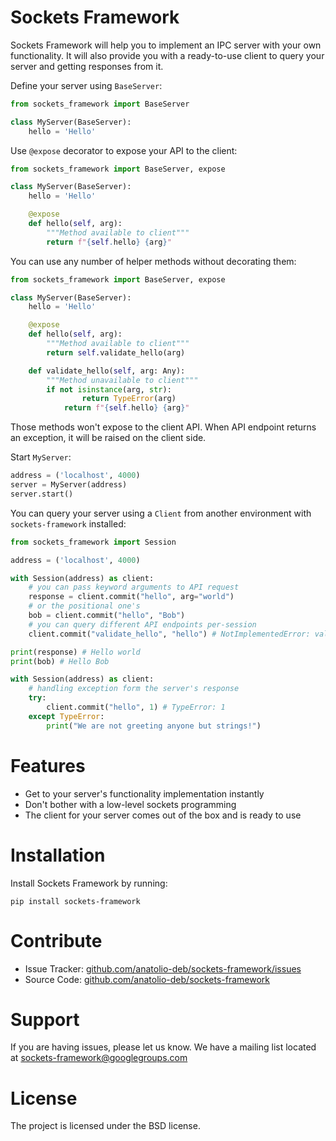 # Sockets Framework

Sockets Framework will help you to implement an IPC server with your own functionality. It will also provide you with a ready-to-use client to query your server and getting responses from it.

Define your server using `BaseServer`:

```python
from sockets_framework import BaseServer

class MyServer(BaseServer):
    hello = 'Hello'
```

Use `@expose` decorator to expose your API to the client:

```python
from sockets_framework import BaseServer, expose

class MyServer(BaseServer):
    hello = 'Hello'

	@expose
    def hello(self, arg):
		"""Method available to client"""
        return f"{self.hello} {arg}"
```

You can use any number of helper methods without decorating them:

```python
from sockets_framework import BaseServer, expose

class MyServer(BaseServer):
    hello = 'Hello'

	@expose
    def hello(self, arg):
		"""Method available to client"""
        return self.validate_hello(arg)

	def validate_hello(self, arg: Any):
		"""Method unavailable to client"""
		if not isinstance(arg, str):
				return TypeError(arg)
			return f"{self.hello} {arg}"
```

Those methods won't expose to the client API. When API endpoint returns an exception, it will be raised on the client side.

Start `MyServer`:

```python
address = ('localhost', 4000)
server = MyServer(address)
server.start()
```

You can query your server using a `Client` from another environment with `sockets-framework` installed:

```python
from sockets_framework import Session

address = ('localhost', 4000)

with Session(address) as client:
	# you can pass keyword arguments to API request
    response = client.commit("hello", arg="world")
	# or the positional one's
    bob = client.commit("hello", "Bob")
	# you can query different API endpoints per-session
	client.commit("validate_hello", "hello") # NotImplementedError: validate_hello

print(response) # Hello world
print(bob) # Hello Bob

with Session(address) as client:
	# handling exception form the server's response
	try:
		client.commit("hello", 1) # TypeError: 1
	except TypeError:
		print("We are not greeting anyone but strings!")
```

# Features

- Get to your server's functionality implementation instantly
- Don't bother with a low-level sockets programming
- The client for your server comes out of the box and is ready to use

# Installation

Install Sockets Framework by running:

```
pip install sockets-framework
```

# Contribute

- Issue Tracker: [github.com/anatolio-deb/sockets-framework/issues](https://github.com/anatolio-deb/sockets-framework/issues)
- Source Code: [github.com/anatolio-deb/sockets-framework](https://github.com/anatolio-deb/sockets-framework)

# Support

If you are having issues, please let us know.
We have a mailing list located at [sockets-framework@googlegroups.com](mailto:sockets-framework@googlegroups.com)

# License

The project is licensed under the BSD license.
